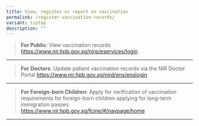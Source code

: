 ```yaml
---
title: View, register or report on vaccination
permalink: /register-vaccination-records/
variant: tiptap
description: ""
---
```

<blockquote>
<p><strong>For Public</strong>: View vaccination records <a href="https://www.nir.hpb.gov.sg/nirp/eservices/login" rel="noopener noreferrer nofollow" target="_blank">https://www.nir.hpb.gov.sg/nirp/eservices/login</a>
</p>
</blockquote>
<hr>
<p></p>
<blockquote>
<p><strong>For Doctors</strong>: Update patient vaccination records via the
NIR Doctor Portal <a href="https://www.nir.hpb.gov.sg/nird/ens/enslogin" rel="noopener noreferrer nofollow" target="_blank">https://www.nir.hpb.gov.sg/nird/ens/enslogin</a>
</p>
</blockquote>
<hr>
<p></p>
<blockquote>
<p><strong>For Foreign-born Children</strong>: Apply for verification of
vaccination requirements for foreign-born children applying for long-term
immigration passes <a href="https://www.nir.hpb.gov.sg/fcine/#/navpage/home" rel="noopener noreferrer nofollow" target="_blank">https://www.nir.hpb.gov.sg/fcine/#/navpage/home</a>
</p>
</blockquote>
<hr>
<p></p>
<p></p>